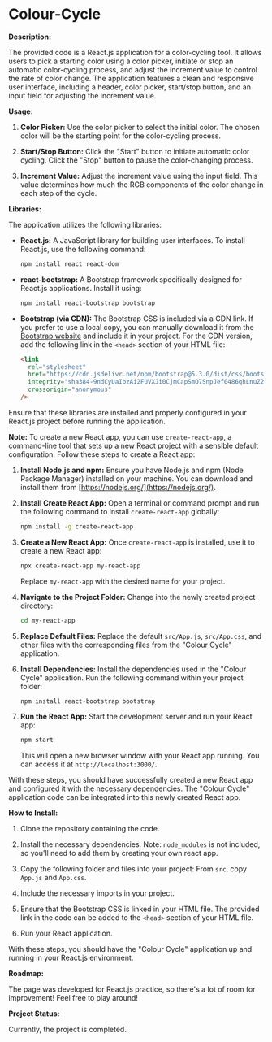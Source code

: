 # Colour-Cycle
**Description:**

The provided code is a React.js application for a color-cycling tool. It allows users to pick a starting color using a color picker, initiate or stop an automatic color-cycling process, and adjust the increment value to control the rate of color change. The application features a clean and responsive user interface, including a header, color picker, start/stop button, and an input field for adjusting the increment value.

**Usage:**

1. **Color Picker:** Use the color picker to select the initial color. The chosen color will be the starting point for the color-cycling process.

2. **Start/Stop Button:** Click the "Start" button to initiate automatic color cycling. Click the "Stop" button to pause the color-changing process.

3. **Increment Value:** Adjust the increment value using the input field. This value determines how much the RGB components of the color change in each step of the cycle.

**Libraries:**

The application utilizes the following libraries:

- **React.js:** A JavaScript library for building user interfaces. To install React.js, use the following command:

  ```bash
  npm install react react-dom
  ```

- **react-bootstrap:** A Bootstrap framework specifically designed for React.js applications. Install it using:

  ```bash
  npm install react-bootstrap bootstrap
  ```

- **Bootstrap (via CDN):** The Bootstrap CSS is included via a CDN link. If you prefer to use a local copy, you can manually download it from the [Bootstrap website](https://getbootstrap.com/docs/5.3/getting-started/download/) and include it in your project. For the CDN version, add the following link in the `<head>` section of your HTML file:

  ```html
  <link
    rel="stylesheet"
    href="https://cdn.jsdelivr.net/npm/bootstrap@5.3.0/dist/css/bootstrap.min.css"
    integrity="sha384-9ndCyUaIbzAi2FUVXJi0CjmCapSmO7SnpJef0486qhLnuZ2cdeRhO02iuK6FUUVM"
    crossorigin="anonymous"
  />
  ```

Ensure that these libraries are installed and properly configured in your React.js project before running the application.

**Note:**
To create a new React app, you can use `create-react-app`, a command-line tool that sets up a new React project with a sensible default configuration. Follow these steps to create a React app:

1. **Install Node.js and npm:**
   Ensure you have Node.js and npm (Node Package Manager) installed on your machine. You can download and install them from [https://nodejs.org/](https://nodejs.org/).

2. **Install Create React App:**
   Open a terminal or command prompt and run the following command to install `create-react-app` globally:

   ```bash
   npm install -g create-react-app
   ```

3. **Create a New React App:**
   Once `create-react-app` is installed, use it to create a new React app:

   ```bash
   npx create-react-app my-react-app
   ```

   Replace `my-react-app` with the desired name for your project.

4. **Navigate to the Project Folder:**
   Change into the newly created project directory:

   ```bash
   cd my-react-app
   ```

5. **Replace Default Files:**
   Replace the default `src/App.js`, `src/App.css`, and other files with the corresponding files from the "Colour Cycle" application.

6. **Install Dependencies:**
   Install the dependencies used in the "Colour Cycle" application. Run the following command within your project folder:

   ```bash
   npm install react-bootstrap bootstrap
   ```

7. **Run the React App:**
   Start the development server and run your React app:

   ```bash
   npm start
   ```

   This will open a new browser window with your React app running. You can access it at `http://localhost:3000/`.

With these steps, you should have successfully created a new React app and configured it with the necessary dependencies. The "Colour Cycle" application code can be integrated into this newly created React app.

**How to Install:**

1. Clone the repository containing the code.

2. Install the necessary dependencies. Note: `node_modules` is not included, so you'll need to add them by creating your own react app.

3. Copy the following folder and files into your project: From `src`, copy `App.js` and `App.css`.

4. Include the necessary imports in your project.

5. Ensure that the Bootstrap CSS is linked in your HTML file. The provided link in the code can be added to the `<head>` section of your HTML file.

6. Run your React application.

With these steps, you should have the "Colour Cycle" application up and running in your React.js environment.

**Roadmap:**

The page was developed for React.js practice, so there's a lot of room for improvement! Feel free to play around!

**Project Status:**

Currently, the project is completed.
